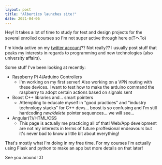 ```yaml
---
layout: post
title: "Albertico launches site!"
date: 2021-04-06
---
```

 Hey! It takes a lot of time to study for test and design projects for the several enrolled courses so I'm not super active through here o(TヘTo)
 
 I'm kinda active on my [twitter account](https://twitter.com/alberto_cruzsal)?? Not really?? I usually post stuff that peaks my interests in regards to programming and new technologies (also university affairs).
 
 Some stuff I've been looking at recently:
  - Raspberry Pi 4/Arduino Controllers
      - I'm working on my first server! Also working on a VPN routing with these devices. I want to test how to make the arduino command the raspberry to adopt certain actions based on signals sent
  -  Boost C++ libraries and... smart pointers 
      - Attempting to educate myself in "good practices" and "industry technology stacks" for C++ devs... boost is so confusing and I'm still hardcoding _new/delete_ pointer sequences... we will see...  
  - Angular(?)/HTML/CSS
      - This page is actually me practicing all of that! Web/App development are not my interests in terms of future proffesional endeavours but it's never bad to know a little bit about everything! 

That's mostly what I'm doing in my free time. For my courses I'm actually using Flask and python to make an app but more details on that later!

See you around! :D
